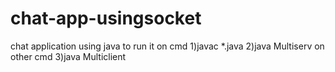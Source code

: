 # chat-app-usingsocket
chat application using java
to run it on cmd
1)javac *.java
2)java Multiserv
on other cmd
3)java Multiclient
